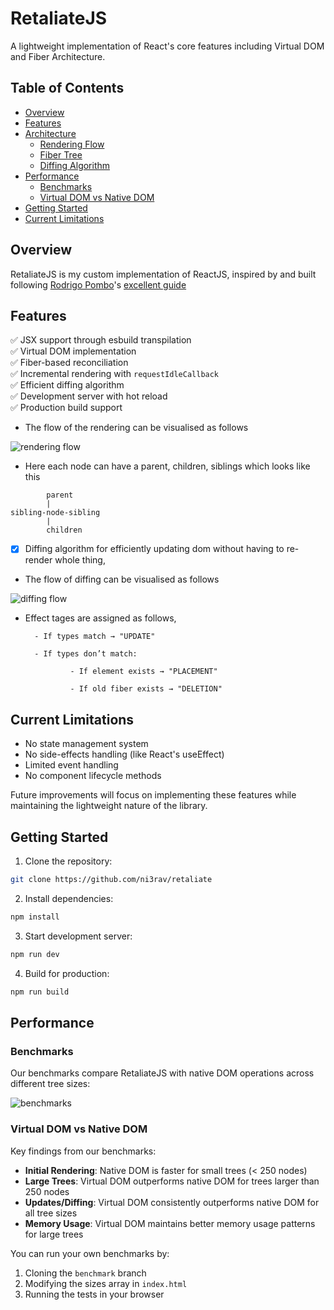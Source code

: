 # RetaliateJS

A lightweight implementation of React's core features including Virtual DOM and Fiber Architecture.

## Table of Contents
- [Overview](#overview)
- [Features](#features)
- [Architecture](#architecture)
  - [Rendering Flow](#rendering-flow)
  - [Fiber Tree](#fiber-tree)
  - [Diffing Algorithm](#diffing-algorithm)
- [Performance](#performance)
  - [Benchmarks](#benchmarks)
  - [Virtual DOM vs Native DOM](#virtual-dom-vs-native-dom)
- [Getting Started](#getting-started)
- [Current Limitations](#current-limitations)

## Overview

RetaliateJS is my custom implementation of ReactJS, inspired by and built following [Rodrigo Pombo](https://twitter.com/pomber)'s [excellent guide](https://pomb.us/build-your-own-react/)

## Features

✅ JSX support through esbuild transpilation  
✅ Virtual DOM implementation  
✅ Fiber-based reconciliation  
✅ Incremental rendering with `requestIdleCallback`  
✅ Efficient diffing algorithm  
✅ Development server with hot reload  
✅ Production build support

- The flow of the rendering can be visualised as follows

![rendering flow](./rendering.png)

- Here each node can have a parent, children, siblings which looks like this

```
        parent
        |
sibling-node-sibling
        |
        children
```

- [x] Diffing algorithm for efficiently updating dom without having to re-render whole thing,

- The flow of diffing can be visualised as follows

![diffing flow](./diffing.png)

- Effect tages are assigned as follows,

        - If types match → "UPDATE"

        - If types don’t match:

                - If element exists → "PLACEMENT"

                - If old fiber exists → "DELETION"

## Current Limitations

- No state management system
- No side-effects handling (like React's useEffect)
- Limited event handling
- No component lifecycle methods

Future improvements will focus on implementing these features while maintaining the lightweight nature of the library.

## Getting Started

1. Clone the repository:
```bash
git clone https://github.com/ni3rav/retaliate
```

2. Install dependencies:
```bash
npm install
```

3. Start development server:
```bash
npm run dev
```

4. Build for production:
```bash
npm run build
```


## Performance

### Benchmarks
Our benchmarks compare RetaliateJS with native DOM operations across different tree sizes:

![benchmarks](./benchmarks.png)

### Virtual DOM vs Native DOM
Key findings from our benchmarks:

- **Initial Rendering**: Native DOM is faster for small trees (< 250 nodes)
- **Large Trees**: Virtual DOM outperforms native DOM for trees larger than 250 nodes
- **Updates/Diffing**: Virtual DOM consistently outperforms native DOM for all tree sizes
- **Memory Usage**: Virtual DOM maintains better memory usage patterns for large trees

You can run your own benchmarks by:
1. Cloning the `benchmark` branch
2. Modifying the sizes array in `index.html`
3. Running the tests in your browser
